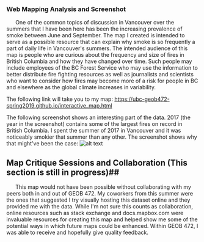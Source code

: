 ### Web Mapping Analysis and Screenshot ###  

&nbsp;&nbsp;&nbsp;&nbsp;&nbsp;&nbsp;One of the common topics of discussion in Vancouver over the summers that I have been here has been the increasing prevalence of smoke between June and September. The map I created is intended to serve as a possible resource that can explain why smoke is so frequently a part of daily life in Vancouver's summers. The intended audience of this map is people who are curious about the frequency and size of fires in British Columbia and how they have changed over time. Such people may include employees of the BC Forest Service who may use the information to better distribute fire fighting resources as well as journalists and scientists who want to consider how fires may become more of a risk for people in BC and elsewhere as the global climate increases in variability.   

The following link will take you to my map: https://ubc-geob472-spring2019.github.io/interactive_map.html

The following screenshot shows an interesting part of the data. 2017 (the year in the screenshot) contains some of the largest fires on record in British Columbia. I spent the summer of 2017 in Vancouver and it was noticeably smokier that summer than any other. The screenshot shows why that might've been the case:
![alt text](https://ubc-geob472-spring2019.github.io/andersonfranklin-web/fires.PNG "Fires in British Columbia, 2017")

## Map Critique Sessions and Collaboration (This section is still in progress)##
&nbsp;&nbsp;&nbsp;&nbsp;&nbsp;&nbsp;This map would not have been possible without collaborating with my peers both in and out of GEOB 472. My coworkers from this summer were the ones that suggested I try visually hosting this dataset online and they provided me with the data. While I'm not sure this counts as collaboration, online resources such as stack exchange and docs.mapbox.com were invaluable resources for creating this map and helped show me some of the potential ways in which future maps could be enhanced. Within GEOB 472, I was able to receive and hopefully give quality feedback.   
